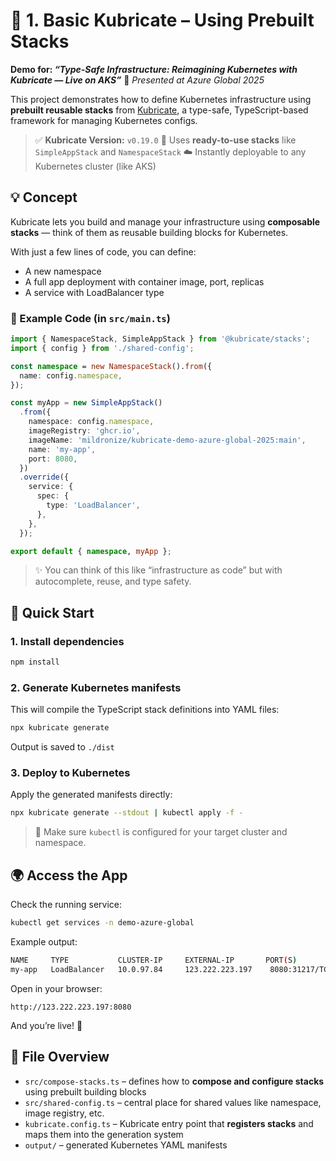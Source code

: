 # 🧱 1. Basic Kubricate – Using Prebuilt Stacks

**Demo for: *“Type-Safe Infrastructure: Reimagining Kubernetes with Kubricate — Live on AKS”***
🎤 *Presented at Azure Global 2025*

This project demonstrates how to define Kubernetes infrastructure using **prebuilt reusable stacks** from [Kubricate](https://github.com/thaitype/kubricate), a type-safe, TypeScript-based framework for managing Kubernetes configs.

> ✅ **Kubricate Version:** `v0.19.0`
> 🧩 Uses **ready-to-use stacks** like `SimpleAppStack` and `NamespaceStack`
> ☁️ Instantly deployable to any Kubernetes cluster (like AKS)

## 💡 Concept

Kubricate lets you build and manage your infrastructure using **composable stacks** — think of them as reusable building blocks for Kubernetes.

With just a few lines of code, you can define:

* A new namespace
* A full app deployment with container image, port, replicas
* A service with LoadBalancer type

### 🧱 Example Code (in `src/main.ts`)

```ts
import { NamespaceStack, SimpleAppStack } from '@kubricate/stacks';
import { config } from './shared-config';

const namespace = new NamespaceStack().from({
  name: config.namespace,
});

const myApp = new SimpleAppStack()
  .from({
    namespace: config.namespace,
    imageRegistry: 'ghcr.io',
    imageName: 'mildronize/kubricate-demo-azure-global-2025:main',
    name: 'my-app',
    port: 8080,
  })
  .override({
    service: {
      spec: {
        type: 'LoadBalancer',
      },
    },
  });

export default { namespace, myApp };
```

> ✨ You can think of this like “infrastructure as code” but with autocomplete, reuse, and type safety.

## 🚀 Quick Start

### 1. Install dependencies

```bash
npm install
```

### 2. Generate Kubernetes manifests

This will compile the TypeScript stack definitions into YAML files:

```bash
npx kubricate generate
```

Output is saved to `./dist`

### 3. Deploy to Kubernetes

Apply the generated manifests directly:

```bash
npx kubricate generate --stdout | kubectl apply -f -
```

> 🔐 Make sure `kubectl` is configured for your target cluster and namespace.

## 🌍 Access the App

Check the running service:

```bash
kubectl get services -n demo-azure-global
```

Example output:

```bash
NAME     TYPE           CLUSTER-IP     EXTERNAL-IP       PORT(S)          AGE
my-app   LoadBalancer   10.0.97.84     123.222.223.197    8080:31217/TCP   45s
```

Open in your browser:

```
http://123.222.223.197:8080
```

And you’re live! 🎉

## 📁 File Overview

* `src/compose-stacks.ts` – defines how to **compose and configure stacks** using prebuilt building blocks
* `src/shared-config.ts` – central place for shared values like namespace, image registry, etc.
* `kubricate.config.ts` – Kubricate entry point that **registers stacks** and maps them into the generation system
* `output/` – generated Kubernetes YAML manifests
